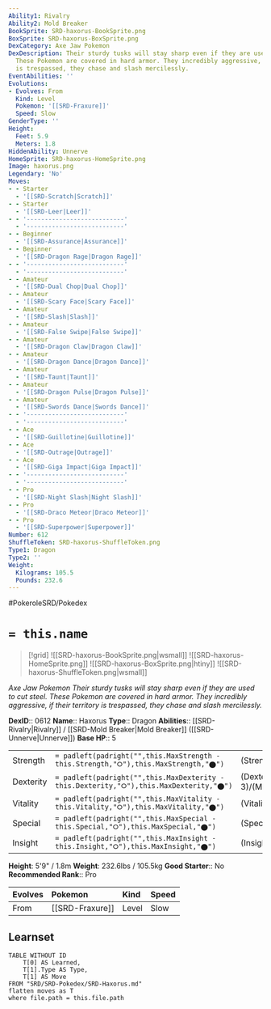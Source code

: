 ```yaml
---
Ability1: Rivalry
Ability2: Mold Breaker
BookSprite: SRD-haxorus-BookSprite.png
BoxSprite: SRD-haxorus-BoxSprite.png
DexCategory: Axe Jaw Pokemon
DexDescription: Their sturdy tusks will stay sharp even if they are used to cut steel.
  These Pokemon are covered in hard armor. They incredibly aggressive, if their territory
  is trespassed, they chase and slash mercilessly.
EventAbilities: ''
Evolutions:
- Evolves: From
  Kind: Level
  Pokemon: '[[SRD-Fraxure]]'
  Speed: Slow
GenderType: ''
Height:
  Feet: 5.9
  Meters: 1.8
HiddenAbility: Unnerve
HomeSprite: SRD-haxorus-HomeSprite.png
Image: haxorus.png
Legendary: 'No'
Moves:
- - Starter
  - '[[SRD-Scratch|Scratch]]'
- - Starter
  - '[[SRD-Leer|Leer]]'
- - '---------------------------'
  - '---------------------------'
- - Beginner
  - '[[SRD-Assurance|Assurance]]'
- - Beginner
  - '[[SRD-Dragon Rage|Dragon Rage]]'
- - '---------------------------'
  - '---------------------------'
- - Amateur
  - '[[SRD-Dual Chop|Dual Chop]]'
- - Amateur
  - '[[SRD-Scary Face|Scary Face]]'
- - Amateur
  - '[[SRD-Slash|Slash]]'
- - Amateur
  - '[[SRD-False Swipe|False Swipe]]'
- - Amateur
  - '[[SRD-Dragon Claw|Dragon Claw]]'
- - Amateur
  - '[[SRD-Dragon Dance|Dragon Dance]]'
- - Amateur
  - '[[SRD-Taunt|Taunt]]'
- - Amateur
  - '[[SRD-Dragon Pulse|Dragon Pulse]]'
- - Amateur
  - '[[SRD-Swords Dance|Swords Dance]]'
- - '---------------------------'
  - '---------------------------'
- - Ace
  - '[[SRD-Guillotine|Guillotine]]'
- - Ace
  - '[[SRD-Outrage|Outrage]]'
- - Ace
  - '[[SRD-Giga Impact|Giga Impact]]'
- - '---------------------------'
  - '---------------------------'
- - Pro
  - '[[SRD-Night Slash|Night Slash]]'
- - Pro
  - '[[SRD-Draco Meteor|Draco Meteor]]'
- - Pro
  - '[[SRD-Superpower|Superpower]]'
Number: 612
ShuffleToken: SRD-haxorus-ShuffleToken.png
Type1: Dragon
Type2: ''
Weight:
  Kilograms: 105.5
  Pounds: 232.6
---
```


#PokeroleSRD/Pokedex

# `= this.name`

> [!grid]
> ![[SRD-haxorus-BookSprite.png|wsmall]]
> ![[SRD-haxorus-HomeSprite.png]]
> ![[SRD-haxorus-BoxSprite.png|htiny]]
> ![[SRD-haxorus-ShuffleToken.png|wsmall]]


*Axe Jaw Pokemon*
*Their sturdy tusks will stay sharp even if they are used to cut steel. These Pokemon are covered in hard armor. They incredibly aggressive, if their territory is trespassed, they chase and slash mercilessly.*

**DexID**:: 0612
**Name**:: Haxorus
**Type**:: Dragon
**Abilities**:: [[SRD-Rivalry|Rivalry]] / [[SRD-Mold Breaker|Mold Breaker]] ([[SRD-Unnerve|Unnerve]])
**Base HP**:: 5

|           |                                                                                        |                                          |
| --------- | -------------------------------------------------------------------------------------- | ---------------------------------------- |
| Strength  | `= padleft(padright("",this.MaxStrength - this.Strength,"⭘"),this.MaxStrength,"⬤")`    | (Strength::4)/(MaxStrength::8)   |
| Dexterity | `= padleft(padright("",this.MaxDexterity - this.Dexterity,"⭘"),this.MaxDexterity,"⬤")` | (Dexterity:: 3)/(MaxDexterity::6) |
| Vitality  | `= padleft(padright("",this.MaxVitality - this.Vitality,"⭘"),this.MaxVitality,"⬤")`    | (Vitality::2)/(MaxVitality::5)   |
| Special   | `= padleft(padright("",this.MaxSpecial - this.Special,"⭘"),this.MaxSpecial,"⬤")`       | (Special::2)/(MaxSpecial::4)     |
| Insight   | `= padleft(padright("",this.MaxInsight - this.Insight,"⭘"),this.MaxInsight,"⬤")`       | (Insight::2)/(MaxInsight::5)     |

**Height**: 5'9" / 1.8m
**Weight**: 232.6lbs / 105.5kg
**Good Starter**:: No
**Recommended Rank**:: Pro

| Evolves   | Pokemon         | Kind   | Speed   |
|:----------|:----------------|:-------|:--------|
| From      | [[SRD-Fraxure]] | Level  | Slow    |

## Learnset

```dataview
TABLE WITHOUT ID
    T[0] AS Learned,
    T[1].Type AS Type,
    T[1] AS Move
FROM "SRD/SRD-Pokedex/SRD-Haxorus.md"
flatten moves as T
where file.path = this.file.path
```
